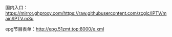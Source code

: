 国内入口：https://mirror.ghproxy.com/https://raw.githubusercontent.com/zcglc/IPTV/main/IPTV.m3u

epg节目表单：http://epg.51zmt.top:8000/e.xml
